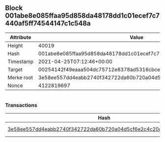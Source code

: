 ## Block 001abe8e085ffaa95d858da48178dd1c01ecef7c7440af5ff74544147c1c548a

Attribute | Value
--- | ---
Height | 40019
Hash | 001abe8e085ffaa95d858da48178dd1c01ecef7c7440af5ff74544147c1c548a
Timestamp | 2021-04-25T07:12:46+00:00
Target | 00254142f49eaaa504dc75712e8378ad5316cbcead634704b3734b6271167cc4
Merke root | 3e58ee557dd4eabb2740f342722da60b720a04d5cf6e2c4c20dad0d2d3b966f2
Nonce | 4122819697

```

```

### Transactions

Hash | Amount
--- | ---
[3e58ee557dd4eabb2740f342722da60b720a04d5cf6e2c4c20dad0d2d3b966f2](3e58ee557dd4eabb2740f342722da60b720a04d5cf6e2c4c20dad0d2d3b966f2.md) | 10.00000000 SKEPTI 
